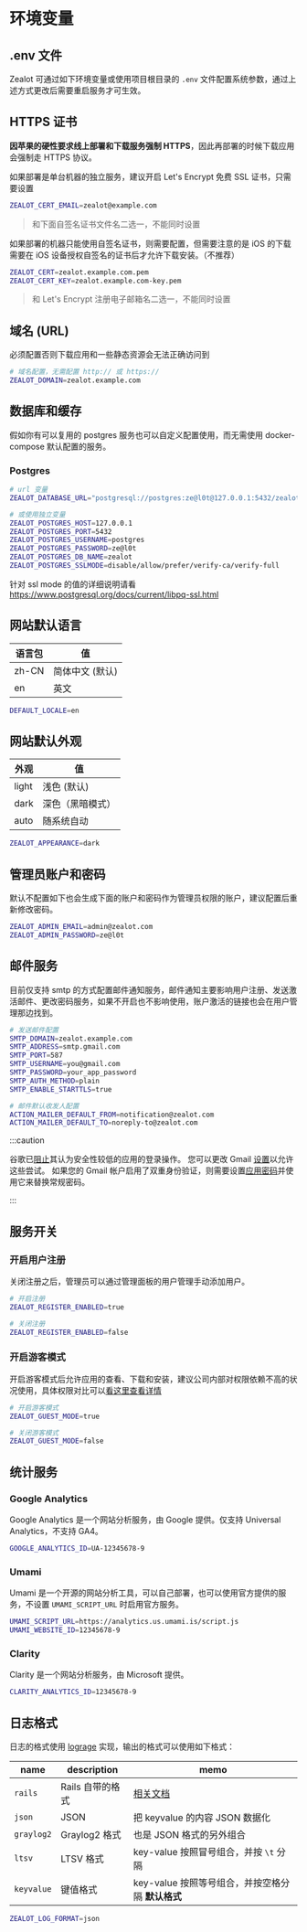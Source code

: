 # 环境变量

## .env 文件

Zealot 可通过如下环境变量或使用项目根目录的 `.env` 文件配置系统参数，通过上述方式更改后需要重启服务才可生效。

## HTTPS 证书

**因苹果的硬性要求线上部署和下载服务强制 HTTPS**，因此再部署的时候下载应用会强制走 HTTPS 协议。

如果部署是单台机器的独立服务，建议开启 Let's Encrypt 免费 SSL 证书，只需要设置

```bash
ZEALOT_CERT_EMAIL=zealot@example.com
```

> 和下面自签名证书文件名二选一，不能同时设置

如果部署的机器只能使用自签名证书，则需要配置，但需要注意的是 iOS 的下载需要在 iOS 设备授权自签名的证书后才允许下载安装。（不推荐）

```bash
ZEALOT_CERT=zealot.example.com.pem
ZEALOT_CERT_KEY=zealot.example.com-key.pem
```

> 和 Let's Encrypt 注册电子邮箱名二选一，不能同时设置

## 域名 (URL)

必须配置否则下载应用和一些静态资源会无法正确访问到

```bash
# 域名配置，无需配置 http:// 或 https://
ZEALOT_DOMAIN=zealot.example.com
```

## 数据库和缓存

假如你有可以复用的 postgres 服务也可以自定义配置使用，而无需使用 docker-compose 默认配置的服务。

### Postgres

```bash
# url 变量
ZEALOT_DATABASE_URL="postgresql://postgres:ze@l0t@127.0.0.1:5432/zealot?sslmode=disable"

# 或使用独立变量
ZEALOT_POSTGRES_HOST=127.0.0.1
ZEALOT_POSTGRES_PORT=5432
ZEALOT_POSTGRES_USERNAME=postgres
ZEALOT_POSTGRES_PASSWORD=ze@l0t
ZEALOT_POSTGRES_DB_NAME=zealot
ZEALOT_POSTGRES_SSLMODE=disable/allow/prefer/verify-ca/verify-full
```

针对 ssl mode 的值的详细说明请看 https://www.postgresql.org/docs/current/libpq-ssl.html

## 网站默认语言

语言包 | 值
---|---
zh-CN | 简体中文 (默认)
en | 英文

```bash
DEFAULT_LOCALE=en
```

## 网站默认外观

外观 | 值
---|---
light | 浅色 (默认)
dark | 深色（黑暗模式）
auto | 随系统自动

```bash
ZEALOT_APPEARANCE=dark
```

## 管理员账户和密码

默认不配置如下也会生成下面的账户和密码作为管理员权限的账户，建议配置后重新修改密码。

```bash
ZEALOT_ADMIN_EMAIL=admin@zealot.com
ZEALOT_ADMIN_PASSWORD=ze@l0t
```

## 邮件服务

目前仅支持 smtp 的方式配置邮件通知服务，邮件通知主要影响用户注册、发送激活邮件、更改密码服务，如果不开启也不影响使用，账户激活的链接也会在用户管理那边找到。

```bash
# 发送邮件配置
SMTP_DOMAIN=zealot.example.com
SMTP_ADDRESS=smtp.gmail.com
SMTP_PORT=587
SMTP_USERNAME=you@gmail.com
SMTP_PASSWORD=your_app_password
SMTP_AUTH_METHOD=plain
SMTP_ENABLE_STARTTLS=true

# 邮件默认收发人配置
ACTION_MAILER_DEFAULT_FROM=notification@zealot.com
ACTION_MAILER_DEFAULT_TO=noreply-to@zealot.com
```

:::caution

谷歌已[阻止](https://support.google.com/accounts/answer/6010255)其认为安全性较低的应用的登录操作。
您可以更改 Gmail [设置](https://www.google.com/settings/security/lesssecureapps)以允许这些尝试。
如果您的 Gmail 帐户启用了双重身份验证，则需要设置[应用密码](https://myaccount.google.com/apppasswords)并使用它来替换常规密码。

:::

## 服务开关

### 开启用户注册

关闭注册之后，管理员可以通过管理面板的用户管理手动添加用户。

```bash
# 开启注册
ZEALOT_REGISTER_ENABLED=true

# 关闭注册
ZEALOT_REGISTER_ENABLED=false
```

### 开启游客模式

开启游客模式后允许应用的查看、下载和安装，建议公司内部对权限依赖不高的状况使用，具体权限对比可以[看这里查看详情](/docs/user-guide/administrator/permissions)

```bash
# 开启游客模式
ZEALOT_GUEST_MODE=true

# 关闭游客模式
ZEALOT_GUEST_MODE=false
```

## 统计服务

### Google Analytics

Google Analytics 是一个网站分析服务，由 Google 提供。仅支持 Universal Analytics，不支持 GA4。

```bash
GOOGLE_ANALYTICS_ID=UA-12345678-9
```

### Umami

Umami 是一个开源的网站分析工具，可以自己部署，也可以使用官方提供的服务，不设置 `UMAMI_SCRIPT_URL` 时启用官方服务。

```bash
UMAMI_SCRIPT_URL=https://analytics.us.umami.is/script.js
UMAMI_WEBSITE_ID=12345678-9
```

### Clarity

Clarity 是一个网站分析服务，由 Microsoft 提供。

```bash
CLARITY_ANALYTICS_ID=12345678-9
```

## 日志格式

日志的格式使用 [lograge](https://github.com/roidrage/lograge) 实现，输出的格式可以使用如下格式：

name | description | memo
-----|-------------|-----
`rails` | Rails 自带的格式 | [相关文档](https://guides.rubyonrails.org/debugging_rails_applications.html#sending-messages)
`json` | JSON | 把 keyvalue 的内容 JSON 数据化
`graylog2` | Graylog2 格式 | 也是 JSON 格式的另外组合
`ltsv` | LTSV 格式 | key-value 按照冒号组合，并按 `\t` 分隔
`keyvalue` | 键值格式 | key-value 按照等号组合，并按空格分隔 **默认格式**

```bash
ZEALOT_LOG_FORMAT=json
```
